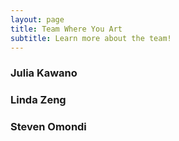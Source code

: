 ```yaml
---
layout: page
title: Team Where You Art
subtitle: Learn more about the team!
---
```



### Julia Kawano

### Linda Zeng

### Steven Omondi
